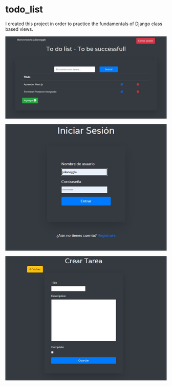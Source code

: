 # todo_list

I created this project in order to practice the fundamentals of Django class based views.

![Website look](/images/inicio.jpg)

![Loggin](/images/login.jpg)

![Website look](/images/crear-tarea.jpg)

